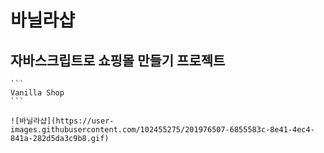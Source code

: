 # 바닐라샵 

## 자바스크립트로 쇼핑몰 만들기 프로젝트

    ```
    Vanilla Shop
    ```
    
    ![바닐라샵](https://user-images.githubusercontent.com/102455275/201976507-6855583c-8e41-4ec4-841a-282d5da3c9b8.gif)
